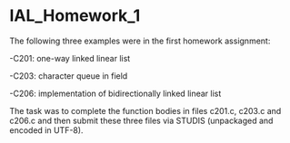 # IAL_Homework_1
The following three examples were in the first homework assignment:

-C201: one-way linked linear list 

-C203: character queue in field 

-C206: implementation of bidirectionally linked linear list 

The task was to complete the function bodies in files c201.c, c203.c and c206.c and then submit these three files via STUDIS (unpackaged and encoded in UTF-8).
